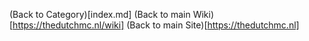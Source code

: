 (Back to Category)[index.md]
(Back to main Wiki)[https://thedutchmc.nl/wiki]
(Back to main Site)[https://thedutchmc.nl]